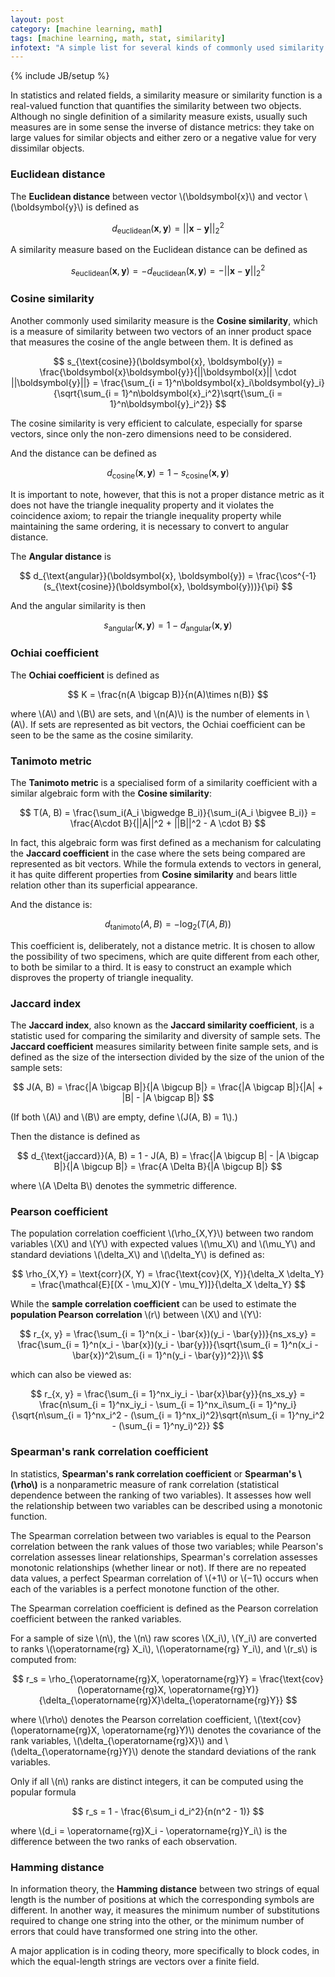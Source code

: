 ```yaml
---
layout: post
category: [machine learning, math]
tags: [machine learning, math, stat, similarity]
infotext: "A simple list for several kinds of commonly used similarity measurements."
---
```

{% include JB/setup %}

<script type="text/javascript" src="http://cdn.mathjax.org/mathjax/latest/MathJax.js?config=TeX-AMS-MML_HTMLorMML"></script>

In statistics and related fields, a similarity measure or similarity function is a real-valued 
function that quantifies the similarity between two objects. Although no single definition of a 
similarity measure exists, usually such measures are in some sense the inverse of distance metrics: 
they take on large values for similar objects and either zero or a negative value for very dissimilar 
objects.

### Euclidean distance

The __Euclidean distance__ between vector \\(\boldsymbol{x}\\) and vector \\(\boldsymbol{y}\\) is 
defined as

$$
d_{\text{euclidean}}(\boldsymbol{x}, \boldsymbol{y}) = ||\boldsymbol{x} - \boldsymbol{y}||_2^2
$$

A similarity measure based on the Euclidean distance can be defined as

$$
s_{\text{euclidean}}(\boldsymbol{x}, \boldsymbol{y}) = -d_{\text{euclidean}}(\boldsymbol{x}, \boldsymbol{y}) = -||\boldsymbol{x} - \boldsymbol{y}||_2^2
$$

### Cosine similarity

Another commonly used similarity measure is the __Cosine similarity__, which is a measure of 
similarity between two vectors of an inner product space that measures the cosine of the angle 
between them. It is defined as

$$
s_{\text{cosine}}(\boldsymbol{x}, \boldsymbol{y}) = \frac{\boldsymbol{x}\boldsymbol{y}}{||\boldsymbol{x}|| \cdot ||\boldsymbol{y}||} = \frac{\sum_{i = 1}^n\boldsymbol{x}_i\boldsymbol{y}_i}{\sqrt{\sum_{i = 1}^n\boldsymbol{x}_i^2}\sqrt{\sum_{i = 1}^n\boldsymbol{y}_i^2}}
$$

The cosine similarity is very efficient to calculate, especially for sparse vectors, since only the 
non-zero dimensions need to be considered.

And the distance can be defined as

$$
d_{\text{cosine}}(\boldsymbol{x}, \boldsymbol{y}) = 1 - s_{\text{cosine}}(\boldsymbol{x}, \boldsymbol{y})
$$

It is important to note, however, that this is not a proper distance metric as it does not have the 
triangle inequality property and it violates the coincidence axiom; to repair the triangle inequality 
property while maintaining the same ordering, it is necessary to convert to angular distance.

The __Angular distance__ is

$$
d_{\text{angular}}(\boldsymbol{x}, \boldsymbol{y}) = \frac{\cos^{-1}(s_{\text{cosine}}(\boldsymbol{x}, \boldsymbol{y}))}{\pi}
$$

And the angular similarity is then

$$
s_{\text{angular}}(\boldsymbol{x}, \boldsymbol{y}) = 1 - d_{\text{angular}}(\boldsymbol{x}, \boldsymbol{y})
$$

### Ochiai coefficient

The __Ochiai coefficient__ is defined as

$$
K = \frac{n(A \bigcap B)}{n(A)\times n(B)}
$$

where \\(A\\) and \\(B\\) are sets, and \\(n(A)\\) is the number of elements in \\(A\\). If sets are 
represented as bit vectors, the Ochiai coefficient can be seen to be the same as the cosine 
similarity.

### Tanimoto metric

The __Tanimoto metric__ is a specialised form of a similarity coefficient with a similar algebraic form 
with the __Cosine similarity__:

$$
T(A, B) = \frac{\sum_i(A_i \bigwedge B_i)}{\sum_i(A_i \bigvee B_i)} = \frac{A\cdot B}{||A||^2 + ||B||^2  - A \cdot B}
$$

In fact, this algebraic form was first defined as a mechanism for calculating the __Jaccard 
coefficient__ in the case where the sets being compared are represented as bit vectors. While the 
formula extends to vectors in general, it has quite different properties from __Cosine similarity__ 
and bears little relation other than its superficial appearance.

And the distance is:

$$
d_{\text{tanimoto}}(A, B) = -\log_2(T(A, B))
$$

This coefficient is, deliberately, not a distance metric. It is chosen to allow the possibility of 
two specimens, which are quite different from each other, to both be similar to a third. It is easy 
to construct an example which disproves the property of triangle inequality.

### Jaccard index

The __Jaccard index__, also known as the __Jaccard similarity coefficient__, is a statistic used for 
comparing the similarity and diversity of sample sets. The __Jaccard coefficient__ measures similarity 
between finite sample sets, and is defined as the size of the intersection divided by the size of the 
union of the sample sets:

$$
J(A, B) = \frac{|A \bigcap B|}{|A \bigcup B|} = \frac{|A \bigcap B|}{|A| + |B| - |A \bigcap B|}
$$

(If both \\(A\\) and \\(B\\) are empty, define \\(J(A, B) = 1\\).)

Then the distance is defined as

$$
d_{\text{jaccard}}(A, B) = 1 - J(A, B) = \frac{|A \bigcup B| - |A \bigcap B|}{|A \bigcup B|} = \frac{A \Delta B}{|A \bigcup B|}
$$

where \\(A \Delta B\\) denotes the symmetric difference.

### Pearson coefficient

The population correlation coefficient \\(\rho_{X,Y}\\) between two random variables \\(X\\) and 
\\(Y\\) with expected values \\(\mu_X\\) and \\(\mu_Y\\) and standard deviations \\(\delta_X\\) and 
\\(\delta_Y\\) is defined as:

$$
\rho_{X,Y} = \text{corr}(X, Y) = \frac{\text{cov}(X, Y)}{\delta_X \delta_Y} = \frac{\mathcal{E}[(X - \mu_X)(Y - \mu_Y)]}{\delta_X \delta_Y}
$$

While the __sample correlation coefficient__ can be used to estimate the __population Pearson 
correlation__ \\(r\\) between \\(X\\) and \\(Y\\):

$$
r_{x, y} = \frac{\sum_{i = 1}^n(x_i - \bar{x})(y_i - \bar{y})}{ns_xs_y} = \frac{\sum_{i = 1}^n(x_i - \bar{x})(y_i - \bar{y})}{\sqrt{\sum_{i = 1}^n(x_i - \bar{x})^2\sum_{i = 1}^n(y_i - \bar{y})^2}}\\
$$

which can also be viewed as:

$$
r_{x, y} = \frac{\sum_{i = 1}^nx_iy_i - \bar{x}\bar{y}}{ns_xs_y} = \frac{n\sum_{i = 1}^nx_iy_i - \sum_{i = 1}^nx_i\sum_{i = 1}^ny_i}{\sqrt{n\sum_{i = 1}^nx_i^2 - (\sum_{i = 1}^nx_i)^2}\sqrt{n\sum_{i = 1}^ny_i^2 - (\sum_{i = 1}^ny_i)^2}}
$$

### Spearman's rank correlation coefficient

In statistics, __Spearman's rank correlation coefficient__ or __Spearman's \\(\rho\\)__ is a 
nonparametric measure of rank correlation (statistical dependence between the ranking of two 
variables). It assesses how well the relationship between two variables can be described using a 
monotonic function.

The Spearman correlation between two variables is equal to the Pearson correlation between the rank 
values of those two variables; while Pearson's correlation assesses linear relationships, 
Spearman's correlation assesses monotonic relationships (whether linear or not). If there are no 
repeated data values, a perfect Spearman correlation of \\(+1\\) or \\(−1\\) occurs when each of the 
variables is a perfect monotone function of the other.

The Spearman correlation coefficient is defined as the Pearson correlation coefficient between the 
ranked variables.

For a sample of size \\(n\\), the \\(n\\) raw scores \\(X_i\\), \\(Y_i\\)  are converted to ranks 
\\(\operatorname{rg} X_i\\), \\(\operatorname{rg} Y_i\\), and \\(r_s\\) is computed from:

$$
r_s = \rho_{\operatorname{rg}X, \operatorname{rg}Y} = \frac{\text{cov}(\operatorname{rg}X, \operatorname{rg}Y)}{\delta_{\operatorname{rg}X}\delta_{\operatorname{rg}Y}}
$$

where \\(\rho\\) denotes the Pearson correlation coefficient, \\(\text{cov}(\operatorname{rg}X, \operatorname{rg}Y)\\) 
denotes the covariance of the rank variables, \\(\delta_{\operatorname{rg}X}\\) and \\(\delta_{\operatorname{rg}Y}\\) 
denote the standard deviations of the rank variables.

Only if all \\(n\\) ranks are distinct integers, it can be computed using the popular formula

$$
r_s = 1 - \frac{6\sum_i d_i^2}{n(n^2 - 1)}
$$

where \\(d_i = \operatorname{rg}X_i - \operatorname{rg}Y_i\\) is the difference between the two ranks 
of each observation.

### Hamming distance

In information theory, the __Hamming distance__ between two strings of equal length is the number of 
positions at which the corresponding symbols are different. In another way, it measures the minimum 
number of substitutions required to change one string into the other, or the minimum number of 
errors that could have transformed one string into the other.

A major application is in coding theory, more specifically to block codes, in which the equal-length 
strings are vectors over a finite field.